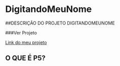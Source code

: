 # DigitandoMeuNome

##DESCRIÇÃO DO PROJETO DIGITANDOMEUNOME


###Ver Projeto

[Link do meu projeto]()

## O QUE É P5?
